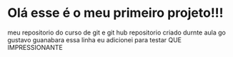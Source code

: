 # Olá esse é o meu primeiro projeto!!!
 meu repositorio do curso de git e git hub
 repositorio criado durnte  aula go gustavo guanabara
 essa linha eu adicionei para testar QUE IMPRESSIONANTE
